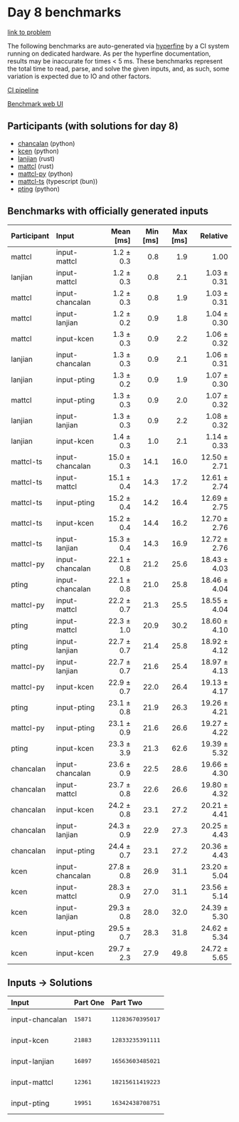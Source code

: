 # Day 8 benchmarks

[link to problem](https://adventofcode.com/2023/day/8)

The following benchmarks are auto-generated via
[hyperfine](https://github.com/sharkdp/hyperfine) by a CI system running on
dedicated hardware. As per the hyperfine documentation, results may be
inaccurate for times < 5 ms. These benchmarks represent the total time to read,
parse, and solve the given inputs, and, as such, some variation is expected due
to IO and other factors.

[CI pipeline](http://ci.papercode.net:8080/teams/main/pipelines/aoc2023)

[Benchmark web UI](https://aoc.ancalagon.black)


## Participants (with solutions for day 8)

- [chancalan](https://github.com/chancalan/aoc2023) (python)
- [kcen](https://github.com/kcen/aoc2023) (python)
- [lanjian](https://github.com/lanjian/aoc-2023) (rust)
- [mattcl](https://github.com/mattcl/aoc2023) (rust)
- [mattcl-py](https://github.com/mattcl/aoc2023-py) (python)
- [mattcl-ts](https://github.com/mattcl/aoc2023-js) (typescript (bun))
- [pting](https://github.com/pting/aoc2023) (python)


## Benchmarks with officially generated inputs

| Participant | Input | Mean [ms] | Min [ms] | Max [ms] | Relative |
|:---|:---|---:|---:|---:|---:|
| mattcl | input-mattcl | 1.2 ± 0.3 | 0.8 | 1.9 | 1.00 |
| lanjian | input-mattcl | 1.2 ± 0.3 | 0.8 | 2.1 | 1.03 ± 0.31 |
| mattcl | input-chancalan | 1.2 ± 0.3 | 0.8 | 1.9 | 1.03 ± 0.31 |
| mattcl | input-lanjian | 1.2 ± 0.2 | 0.9 | 1.8 | 1.04 ± 0.30 |
| mattcl | input-kcen | 1.3 ± 0.3 | 0.9 | 2.2 | 1.06 ± 0.32 |
| lanjian | input-chancalan | 1.3 ± 0.3 | 0.9 | 2.1 | 1.06 ± 0.31 |
| lanjian | input-pting | 1.3 ± 0.2 | 0.9 | 1.9 | 1.07 ± 0.30 |
| mattcl | input-pting | 1.3 ± 0.3 | 0.9 | 2.0 | 1.07 ± 0.32 |
| lanjian | input-lanjian | 1.3 ± 0.3 | 0.9 | 2.2 | 1.08 ± 0.32 |
| lanjian | input-kcen | 1.4 ± 0.3 | 1.0 | 2.1 | 1.14 ± 0.33 |
| mattcl-ts | input-chancalan | 15.0 ± 0.3 | 14.1 | 16.0 | 12.50 ± 2.71 |
| mattcl-ts | input-mattcl | 15.1 ± 0.4 | 14.3 | 17.2 | 12.61 ± 2.74 |
| mattcl-ts | input-pting | 15.2 ± 0.4 | 14.2 | 16.4 | 12.69 ± 2.75 |
| mattcl-ts | input-kcen | 15.2 ± 0.4 | 14.4 | 16.2 | 12.70 ± 2.76 |
| mattcl-ts | input-lanjian | 15.3 ± 0.4 | 14.3 | 16.9 | 12.72 ± 2.76 |
| mattcl-py | input-chancalan | 22.1 ± 0.8 | 21.2 | 25.6 | 18.43 ± 4.03 |
| pting | input-chancalan | 22.1 ± 0.8 | 21.0 | 25.8 | 18.46 ± 4.04 |
| mattcl-py | input-mattcl | 22.2 ± 0.7 | 21.3 | 25.5 | 18.55 ± 4.04 |
| pting | input-mattcl | 22.3 ± 1.0 | 20.9 | 30.2 | 18.60 ± 4.10 |
| pting | input-lanjian | 22.7 ± 0.7 | 21.4 | 25.8 | 18.92 ± 4.12 |
| mattcl-py | input-lanjian | 22.7 ± 0.7 | 21.6 | 25.4 | 18.97 ± 4.13 |
| mattcl-py | input-kcen | 22.9 ± 0.7 | 22.0 | 26.4 | 19.13 ± 4.17 |
| pting | input-pting | 23.1 ± 0.8 | 21.9 | 26.3 | 19.26 ± 4.21 |
| mattcl-py | input-pting | 23.1 ± 0.9 | 21.6 | 26.6 | 19.27 ± 4.22 |
| pting | input-kcen | 23.3 ± 3.9 | 21.3 | 62.6 | 19.39 ± 5.32 |
| chancalan | input-chancalan | 23.6 ± 0.9 | 22.5 | 28.6 | 19.66 ± 4.30 |
| chancalan | input-mattcl | 23.7 ± 0.8 | 22.6 | 26.6 | 19.80 ± 4.32 |
| chancalan | input-kcen | 24.2 ± 0.8 | 23.1 | 27.2 | 20.21 ± 4.41 |
| chancalan | input-lanjian | 24.3 ± 0.9 | 22.9 | 27.3 | 20.25 ± 4.43 |
| chancalan | input-pting | 24.4 ± 0.7 | 23.1 | 27.2 | 20.36 ± 4.43 |
| kcen | input-chancalan | 27.8 ± 0.8 | 26.9 | 31.1 | 23.20 ± 5.04 |
| kcen | input-mattcl | 28.3 ± 0.9 | 27.0 | 31.1 | 23.56 ± 5.14 |
| kcen | input-lanjian | 29.3 ± 0.8 | 28.0 | 32.0 | 24.39 ± 5.30 |
| kcen | input-pting | 29.5 ± 0.7 | 28.3 | 31.8 | 24.62 ± 5.34 |
| kcen | input-kcen | 29.7 ± 2.3 | 27.9 | 49.8 | 24.72 ± 5.65 |


## Inputs -> Solutions

| Input | Part One | Part Two |
|:---|:---|:---|
|input-chancalan|<pre>15871</pre>|<pre>11283670395017</pre>|
|input-kcen|<pre>21883</pre>|<pre>12833235391111</pre>|
|input-lanjian|<pre>16897</pre>|<pre>16563603485021</pre>|
|input-mattcl|<pre>12361</pre>|<pre>18215611419223</pre>|
|input-pting|<pre>19951</pre>|<pre>16342438708751</pre>|